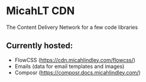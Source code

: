 # MicahLT CDN
The Content Delivery Network for a few code libraries

## Currently hosted:
- FlowCSS (https://cdn.micahlindley.com/flowcss/)
- Emails (data for email templates and images)
- Composr (https://composr.docs.micahlindley.com/)

